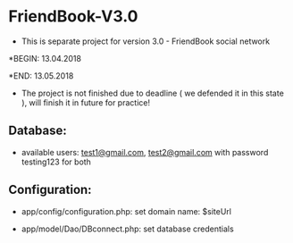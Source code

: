 # FriendBook-V3.0
- This is separate project for version 3.0 - FriendBook social network

*BEGIN: 13.04.2018 

*END: 13.05.2018

- The project is not finished due to deadline ( we defended it in this state ), will finish it in future for practice!

## Database:
- available users:
	test1@gmail.com, test2@gmail.com with password testing123 for both

## Configuration:
- app/config/configuration.php:
	set domain name: $siteUrl

- app/model/Dao/DBconnect.php:
	set database credentials
